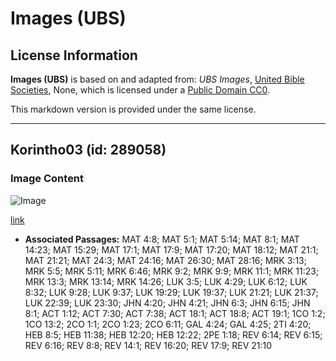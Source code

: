 # Images (UBS)

## License Information

**Images (UBS)** is based on and adapted from: _UBS Images_, [United Bible Societies](https://unitedbiblesocieties.org/), None, which is licensed under a [Public Domain CC0](https://creativecommons.org/public-domain/cc0/).

This markdown version is provided under the same license.



--------------------------------

## Korintho03 (id: 289058)

### Image Content

![Image](https://cdn.aquifer.bible/aquifer-content/resources/Media/WEB-0151_corinth03.jpg)

[link](https://cdn.aquifer.bible/aquifer-content/resources/Media/WEB-0151_corinth03.jpg)

* **Associated Passages:** MAT 4:8; MAT 5:1; MAT 5:14; MAT 8:1; MAT 14:23; MAT 15:29; MAT 17:1; MAT 17:9; MAT 17:20; MAT 18:12; MAT 21:1; MAT 21:21; MAT 24:3; MAT 24:16; MAT 26:30; MAT 28:16; MRK 3:13; MRK 5:5; MRK 5:11; MRK 6:46; MRK 9:2; MRK 9:9; MRK 11:1; MRK 11:23; MRK 13:3; MRK 13:14; MRK 14:26; LUK 3:5; LUK 4:29; LUK 6:12; LUK 8:32; LUK 9:28; LUK 9:37; LUK 19:29; LUK 19:37; LUK 21:21; LUK 21:37; LUK 22:39; LUK 23:30; JHN 4:20; JHN 4:21; JHN 6:3; JHN 6:15; JHN 8:1; ACT 1:12; ACT 7:30; ACT 7:38; ACT 18:1; ACT 18:8; ACT 19:1; 1CO 1:2; 1CO 13:2; 2CO 1:1; 2CO 1:23; 2CO 6:11; GAL 4:24; GAL 4:25; 2TI 4:20; HEB 8:5; HEB 11:38; HEB 12:20; HEB 12:22; 2PE 1:18; REV 6:14; REV 6:15; REV 6:16; REV 8:8; REV 14:1; REV 16:20; REV 17:9; REV 21:10

